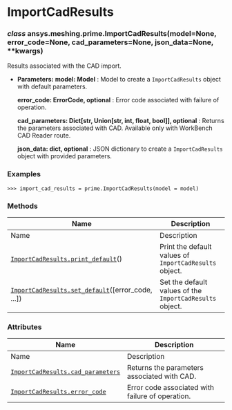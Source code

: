 # ImportCadResults

<a id="ansys.meshing.prime.ImportCadResults"></a>

### *class* ansys.meshing.prime.ImportCadResults(model=None, error_code=None, cad_parameters=None, json_data=None, \*\*kwargs)

Results associated with the CAD import.

* **Parameters:**
  **model: Model**
  : Model to create a `ImportCadResults` object with default parameters.

  **error_code: ErrorCode, optional**
  : Error code associated with failure of operation.

  **cad_parameters: Dict[str, Union[str, int, float, bool]], optional**
  : Returns the parameters associated with CAD. Available only with WorkBench CAD Reader route.

  **json_data: dict, optional**
  : JSON dictionary to create a `ImportCadResults` object with provided parameters.

### Examples

```pycon
>>> import_cad_results = prime.ImportCadResults(model = model)
```

<!-- !! processed by numpydoc !! -->

### Methods

| Name | Description |
|-----------------------------------------------------------------------------------------------------------------------------------------------------------|----------------------------------------------------------|
| Name | Description |
| [`ImportCadResults.print_default`](ansys.meshing.prime.ImportCadResults.print_default.md#ansys.meshing.prime.ImportCadResults.print_default)()            | Print the default values of `ImportCadResults` object.   |
| [`ImportCadResults.set_default`](ansys.meshing.prime.ImportCadResults.set_default.md#ansys.meshing.prime.ImportCadResults.set_default)([error_code, ...]) | Set the default values of the `ImportCadResults` object. |

### Attributes

| Name | Description |
|---------------------------------------------------------------------------------------------------------------------------------------------------|--------------------------------------------------|
| Name | Description |
| [`ImportCadResults.cad_parameters`](ansys.meshing.prime.ImportCadResults.cad_parameters.md#ansys.meshing.prime.ImportCadResults.cad_parameters)   | Returns the parameters associated with CAD.      |
| [`ImportCadResults.error_code`](ansys.meshing.prime.ImportCadResults.error_code.md#ansys.meshing.prime.ImportCadResults.error_code)               | Error code associated with failure of operation. |
<!-- vale on -->